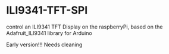 # ILI9341-TFT-SPI
control an ILI9341 TFT Display on the raspberryPi, based on the Adafruit_ILI9341 library for Arduino

Early version!!!
Needs cleaning
